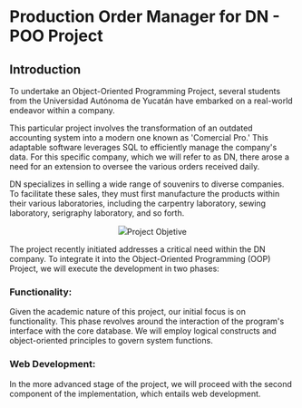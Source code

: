 # Production Order Manager for DN - POO Project
## Introduction

To undertake an Object-Oriented Programming Project, several students from the Universidad Autónoma de Yucatán have embarked on a real-world endeavor within a company.

This particular project involves the transformation of an outdated accounting system into a modern one known as 'Comercial Pro.' This adaptable software leverages SQL to efficiently manage the company's data. For this specific company, which we will refer to as DN, there arose a need for an extension to oversee the various orders received daily.

DN specializes in selling a wide range of souvenirs to diverse companies. To facilitate these sales, they must first manufacture the products within their various laboratories, including the carpentry laboratory, sewing laboratory, serigraphy laboratory, and so forth.

<p align="center">
  <img src="assets/LaboratoryComercialPro.png>
</p>

The development of this extension was successfully integrated into the new software. However, its implementation was primarily focused on the administrative department, responsible for ensuring the completion of all orders. A crucial feature was required to enable the laboratories to notify the administrative team once the products were ready for delivery.

This feature was seamlessly integrated into the new software. However, it necessitated the installation of new computers in all the laboratories planning to utilize this functionality, alongside the acquisition of additional software licenses.

To address this challenge in a cost-effective manner, we proposed the implementation of a new project. This project revolves around the creation of a web-based platform serving as an interface for interaction between the laboratories and the administrative department. Consequently, laboratories can access the company's central database via the web, obviating the need for new computer installations.

The web platform will boast an interactive interface and will communicate with the database through a combination of Java logic and SQL queries, utilizing updates and inserts to manage production control seamlessly.

## Project Objetive

The project recently initiated addresses a critical need within the DN company. To integrate it into the Object-Oriented Programming (OOP) Project, we will execute the development in two phases:

### Functionality:
Given the academic nature of this project, our initial focus is on functionality. This phase revolves around the interaction of the program's interface with the core database. We will employ logical constructs and object-oriented principles to govern system functions.

### Web Development:
In the more advanced stage of the project, we will proceed with the second component of the implementation, which entails web development.      
